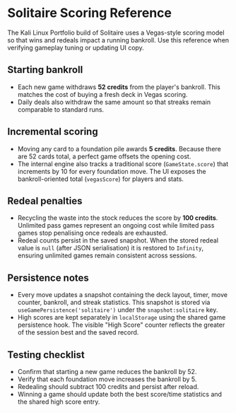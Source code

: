 # Solitaire Scoring Reference

The Kali Linux Portfolio build of Solitaire uses a Vegas-style scoring model so that wins and redeals impact a running bankroll. Use this reference when verifying gameplay tuning or updating UI copy.

## Starting bankroll
- Each new game withdraws **52 credits** from the player's bankroll. This matches the cost of buying a fresh deck in Vegas scoring.
- Daily deals also withdraw the same amount so that streaks remain comparable to standard runs.

## Incremental scoring
- Moving any card to a foundation pile awards **5 credits**. Because there are 52 cards total, a perfect game offsets the opening cost.
- The internal engine also tracks a traditional score (`GameState.score`) that increments by 10 for every foundation move. The UI exposes the bankroll-oriented total (`vegasScore`) for players and stats.

## Redeal penalties
- Recycling the waste into the stock reduces the score by **100 credits**. Unlimited pass games represent an ongoing cost while limited pass games stop penalising once redeals are exhausted.
- Redeal counts persist in the saved snapshot. When the stored redeal value is `null` (after JSON serialisation) it is restored to `Infinity`, ensuring unlimited games remain consistent across sessions.

## Persistence notes
- Every move updates a snapshot containing the deck layout, timer, move counter, bankroll, and streak statistics. This snapshot is stored via `useGamePersistence('solitaire')` under the `snapshot:solitaire` key.
- High scores are kept separately in `localStorage` using the shared game persistence hook. The visible "High Score" counter reflects the greater of the session best and the saved record.

## Testing checklist
- Confirm that starting a new game reduces the bankroll by 52.
- Verify that each foundation move increases the bankroll by 5.
- Redealing should subtract 100 credits and persist after reload.
- Winning a game should update both the best score/time statistics and the shared high score entry.

